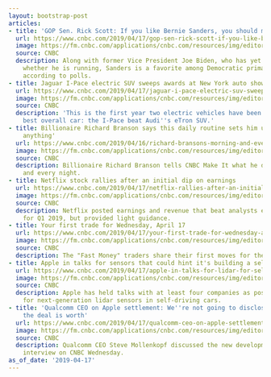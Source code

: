 ```yaml
---
layout: bootstrap-post
articles:
- title: 'GOP Sen. Rick Scott: If you like Bernie Sanders, you should move to Venezuela'
  url: https://www.cnbc.com/2019/04/17/gop-sen-rick-scott-if-you-like-bernie-sanders-move-to-venezuela.html
  image: https://fm.cnbc.com/applications/cnbc.com/resources/img/editorial/2019/02/14/105739511-1550151954248scott.1910x1000.jpg
  source: CNBC
  description: Along with former Vice President Joe Biden, who has yet to declare
    whether he is running, Sanders is a favorite among Democratic primary voters,
    according to polls.
- title: Jaguar I-Pace electric SUV sweeps awards at New York auto show
  url: https://www.cnbc.com/2019/04/17/jaguar-i-pace-electric-suv-sweeps-awards-at-new-york-auto-show.html
  image: https://fm.cnbc.com/applications/cnbc.com/resources/img/editorial/2019/04/17/105857014-15555061743796t8a0574.1910x1000.jpg
  source: CNBC
  description: 'This is the first year two electric vehicles have been finalists for
    best overall car: the I-Pace beat Audi''s eTron SUV.'
- title: Billionaire Richard Branson says this daily routine sets him up to 'achieve
    anything'
  url: https://www.cnbc.com/2019/04/16/richard-bransons-morning-and-evening-routines-for-success.html
  image: https://fm.cnbc.com/applications/cnbc.com/resources/img/editorial/2016/10/12/104013920-GettyImages-170700466.1910x1000.jpg
  source: CNBC
  description: Billionaire Richard Branson tells CNBC Make It what he does every morning
    and every night.
- title: Netflix stock rallies after an initial dip on earnings
  url: https://www.cnbc.com/2019/04/17/netflix-rallies-after-an-initial-dip-on-q1-2019.html
  image: https://fm.cnbc.com/applications/cnbc.com/resources/img/editorial/2017/10/16/104775882-GettyImages-486193062-netflix.1910x1000.jpg
  source: CNBC
  description: Netflix posted earnings and revenue that beat analysts expectations
    for Q1 2019, but provided light guidance.
- title: Your first trade for Wednesday, April 17
  url: https://www.cnbc.com/2019/04/17/your-first-trade-for-wednesday-april-17.html
  image: https://fm.cnbc.com/applications/cnbc.com/resources/img/editorial/2017/01/27/104245575-final-trade-logo.1910x1000.jpg
  source: CNBC
  description: The "Fast Money" traders share their first moves for the market open.
- title: Apple in talks for sensors that could hint it's building a self-driving car
  url: https://www.cnbc.com/2019/04/17/apple-in-talks-for-lidar-for-self-driving-cars.html
  image: https://fm.cnbc.com/applications/cnbc.com/resources/img/editorial/2017/12/11/104891392-GettyImages-693012598r.1910x1000.jpg
  source: CNBC
  description: Apple has held talks with at least four companies as possible suppliers
    for next-generation lidar sensors in self-driving cars.
- title: 'Qualcomm CEO on Apple settlement: We''re not going to disclose how much
    the deal is worth'
  url: https://www.cnbc.com/2019/04/17/qualcomm-ceo-on-apple-settlement.html
  image: https://fm.cnbc.com/applications/cnbc.com/resources/img/editorial/2017/11/06/104823321-RTS1GX8E-mollenkopt-qualcomm.1910x1000.jpg
  source: CNBC
  description: Qualcomm CEO Steve Mollenkopf discussed the new developments in an
    interview on CNBC Wednesday.
as_of_date: '2019-04-17'
---
```


